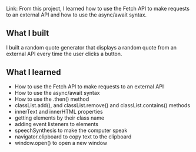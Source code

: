Link:
From this project, I learned how to use the Fetch API to make requests to an external API and how to use the async/await syntax.

## What I built

I built a random quote generator that displays a random quote from an external API every time the user clicks a button.

## What I learned

- How to use the Fetch API to make requests to an external API
- How to use the async/await syntax
- How to use the .then() method
- classList.add(), and classList.remove() and classList.contains() methods
- innerText and innerHTML properties
- getting elements by their class name
- adding event listeners to elements
- speechSynthesis to make the computer speak
- navigator.clipboard to copy text to the clipboard
- window.open() to open a new window
